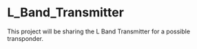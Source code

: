 # L_Band_Transmitter
This project will be sharing the L Band Transmitter for a possible transponder.
